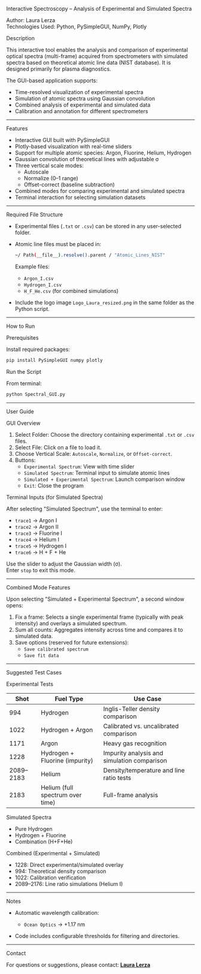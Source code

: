Interactive Spectroscopy – Analysis of Experimental and Simulated Spectra

Author: Laura Lerza  
Technologies Used: Python, PySimpleGUI, NumPy, Plotly  

Description

This interactive tool enables the analysis and comparison of experimental optical spectra (multi-frame) acquired from spectrometers with simulated spectra based on theoretical atomic line data (NIST database). It is designed primarily for plasma diagnostics.

The GUI-based application supports:
- Time-resolved visualization of experimental spectra
- Simulation of atomic spectra using Gaussian convolution
- Combined analysis of experimental and simulated data
- Calibration and annotation for different spectrometers

---

Features

- Interactive GUI built with PySimpleGUI
- Plotly-based visualization with real-time sliders
- Support for multiple atomic species: Argon, Fluorine, Helium, Hydrogen
- Gaussian convolution of theoretical lines with adjustable σ
- Three vertical scale modes:
  - Autoscale
  - Normalize (0–1 range)
  - Offset-correct (baseline subtraction)
- Combined modes for comparing experimental and simulated spectra
- Terminal interaction for selecting simulation datasets

---

Required File Structure

- Experimental files (`.txt` or `.csv`) can be stored in any user-selected folder.
- Atomic line files must be placed in:

  ```bash
  ~/ Path(__file__).resolve().parent / "Atomic_Lines_NIST"
  ```

  Example files:
  - `Argon_I.csv`
  - `Hydrogen_I.csv`
  - `H_F_He.csv` (for combined simulations)

- Include the logo image `Logo_Laura_resized.png` in the same folder as the Python script.

---

How to Run

Prerequisites

Install required packages:

```bash
pip install PySimpleGUI numpy plotly
```

Run the Script

From terminal:

```bash
python Spectral_GUI.py
```

---

User Guide

GUI Overview

1. Select Folder: Choose the directory containing experimental `.txt` or `.csv` files.
2. Select File: Click on a file to load it.
3. Choose Vertical Scale: `Autoscale`, `Normalize`, or `Offset-correct`.
4. Buttons:
   - `Experimental Spectrum`: View with time slider
   - `Simulated Spectrum`: Terminal input to simulate atomic lines
   - `Simulated + Experimental Spectrum`: Launch comparison window
   - `Exit`: Close the program

Terminal Inputs (for Simulated Spectra)

After selecting "Simulated Spectrum", use the terminal to enter:

- `trace1` → Argon I  
- `trace2` → Argon II  
- `trace3` → Fluorine I  
- `trace4` → Helium I  
- `trace5` → Hydrogen I  
- `trace6` → H + F + He  

Use the slider to adjust the Gaussian width (σ).  
Enter `stop` to exit this mode.

---

Combined Mode Features

Upon selecting "Simulated + Experimental Spectrum", a second window opens:

1. Fix a frame: Selects a single experimental frame (typically with peak intensity) and overlays a simulated spectrum.
2. Sum all counts: Aggregates intensity across time and compares it to simulated data.
3. Save options (reserved for future extensions):
   - `Save calibrated spectrum`
   - `Save fit data`

---

Suggested Test Cases

 Experimental Tests

| Shot      | Fuel Type                          | Use Case                                           |
|-----------|------------------------------------|----------------------------------------------------|
| 994       | Hydrogen                           | Inglis-Teller density comparison                   |
| 1022      | Hydrogen + Argon                   | Calibrated vs. uncalibrated comparison             |
| 1171      | Argon                              | Heavy gas recognition                              |
| 1228      | Hydrogen + Fluorine (impurity)     | Impurity analysis and simulation comparison        |
| 2089–2183 | Helium                             | Density/temperature and line ratio tests           |
| 2183      | Helium (full spectrum over time)   | Full-frame analysis                                |

Simulated Spectra

- Pure Hydrogen
- Hydrogen + Fluorine
- Combination (H+F+He)

Combined (Experimental + Simulated)

- 1228: Direct experimental/simulated overlay
- 994: Theoretical density comparison
- 1022: Calibration verification
- 2089–2176: Line ratio simulations (Helium I)

---

Notes

- Automatic wavelength calibration:
  - `Ocean Optics` → +1.17 nm

- Code includes configurable thresholds for filtering and directories.

---

Contact

For questions or suggestions, please contact: **[Laura Lerza](mail:laura.lerza@studio.unibo.it)**
